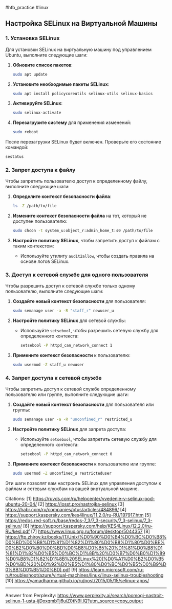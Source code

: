 #htb_practiсe #linux

## Настройка SELinux на Виртуальной Машины

### 1. Установка SELinux

Для установки SELinux на виртуальную машину под управлением Ubuntu, выполните следующие шаги:

1. **Обновите список пакетов**:
   ```bash
   sudo apt update
   ```

2. **Установите необходимые пакеты SELinux**:
   ```bash
   sudo apt install policycoreutils selinux-utils selinux-basics
   ```

3. **Активируйте SELinux**:
   ```bash
   sudo selinux-activate
   ```

4. **Перезагрузите систему** для применения изменений:
   ```bash
   sudo reboot
   ```

После перезагрузки SELinux будет включен. Проверьте его состояние командой:
```bash
sestatus
```

### 2. Запрет доступа к файлу

Чтобы запретить пользователю доступ к определенному файлу, выполните следующие шаги:

1. **Определите контекст безопасности файла**:
   ```bash
   ls -Z /path/to/file
   ```

2. **Измените контекст безопасности файла** на тот, который не доступен пользователю:
   ```bash
   sudo chcon -t system_u:object_r:admin_home_t:s0 /path/to/file
   ```

3. **Настройте политику SELinux**, чтобы запретить доступ к файлам с таким контекстом:
   - Используйте утилиту `audit2allow`, чтобы создать правила на основе логов SELinux.

### 3. Доступ к сетевой службе для одного пользователя

Чтобы разрешить доступ к сетевой службе только одному пользователю, выполните следующие шаги:

1. **Создайте новый контекст безопасности** для пользователя:
   ```bash
   sudo semanage user -a -R "staff_r" newuser_u
   ```

2. **Настройте политику SELinux** для сетевой службы:
   - Используйте `setsebool`, чтобы разрешить сетевую службу для определенного контекста:
     ```bash
     setsebool -P httpd_can_network_connect 1
     ```

3. **Примените контекст безопасности** к пользователю:
   ```bash
   sudo usermod -Z staff_u newuser
   ```

### 4. Запрет доступа к сетевой службе

Чтобы запретить доступ к сетевой службе определенному пользователю или группе, выполните следующие шаги:

1. **Создайте новый контекст безопасности** для пользователя или группы:
   ```bash
   sudo semanage user -a -R "unconfined_r" restricted_u
   ```

2. **Настройте политику SELinux** для запрета доступа:
   - Используйте `setsebool`, чтобы запретить сетевую службу для определенного контекста:
     ```bash
     setsebool -P httpd_can_network_connect 0
     ```

3. **Примените контекст безопасности** к пользователю или группе:
   ```bash
   sudo usermod -Z unconfined_u restricteduser
   ```

Эти шаги позволят вам настроить SELinux для управления доступом к файлам и сетевым службам на вашей виртуальной машине.

Citations:
[1] https://ruvds.com/ru/helpcenter/vvedenie-v-selinux-pod-ubuntu-20-04/
[2] https://losst.pro/nastrojka-selinux
[3] https://habr.com/ru/companies/otus/articles/484896/
[4] https://support.kaspersky.com/kes4linux/11.2.0/ru-RU/197917.htm
[5] https://redos.red-soft.ru/base/redos-7_3/7_3-security/7_3-selinux/7_3-selinux/
[6] https://support.kaspersky.com/help/KES4Linux/12.2.0/ru-RU/kesl.pdf
[7] https://www.linux.org.ru/forum/desktop/5044357
[8] https://ftp.zhirov.kz/books/IT/Unix/%D0%90%D0%B4%D0%BC%D0%B8%D0%BD%D0%B8%D1%81%D1%82%D1%80%D0%B8%D1%80%D0%BE%D0%B2%D0%B0%D0%BD%D0%B8%D0%B5%20%D1%81%D0%B8%D1%81%D1%82%D0%B5%D0%BC%D1%8B%20%D0%B7%D0%B0%D1%89%D0%B8%D1%82%D1%8B%20SELinux%20(%D0%A1%D0%B2%D0%B5%D0%BD%20%D0%92%D0%B5%D1%80%D0%BC%D0%B5%D0%B9%D0%BB%D0%B5%D0%BD).pdf
[9] https://learn.microsoft.com/ru-ru/troubleshoot/azure/virtual-machines/linux/linux-selinux-troubleshooting
[10] https://yamadharma.github.io/ru/post/2015/05/15/selinux-apps/

---
Answer from Perplexity: https://www.perplexity.ai/search/pomogi-nastroit-selinux-1-usta-ijDoxqmbTj6uiZ0tN9I.lQ?utm_source=copy_output